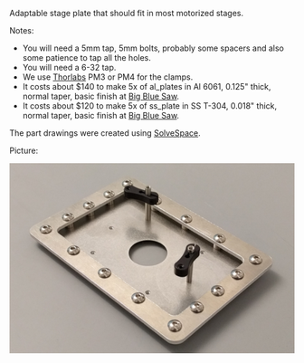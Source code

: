 
Adaptable stage plate that should fit in most motorized stages.

Notes:
* You will need a 5mm tap, 5mm bolts, probably some spacers and also some patience to tap all the holes.
* You will need a 6-32 tap.
* We use [Thorlabs](https://www.thorlabs.com/) PM3 or PM4 for the clamps.
* It costs about $140 to make 5x of al_plates in Al 6061, 0.125" thick, normal taper, basic finish at [Big Blue Saw](https://www.bigbluesaw.com/).
* It costs about $120 to make 5x of ss_plate in SS T-304, 0.018" thick, normal taper, basic finish at [Big Blue Saw](https://www.bigbluesaw.com/).

The part drawings were created using [SolveSpace](http://solvespace.com/index.pl).

Picture:

![Image of stage plate](stage_plate_pic.png)
